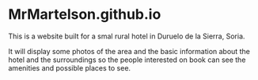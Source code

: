 # MrMartelson.github.io


This is a website built for a smal rural hotel in Duruelo de la Sierra, Soria.

It will display some photos of the area and the basic information about the hotel and the surroundings so the people interested on book can see the amenities and possible places to see.
